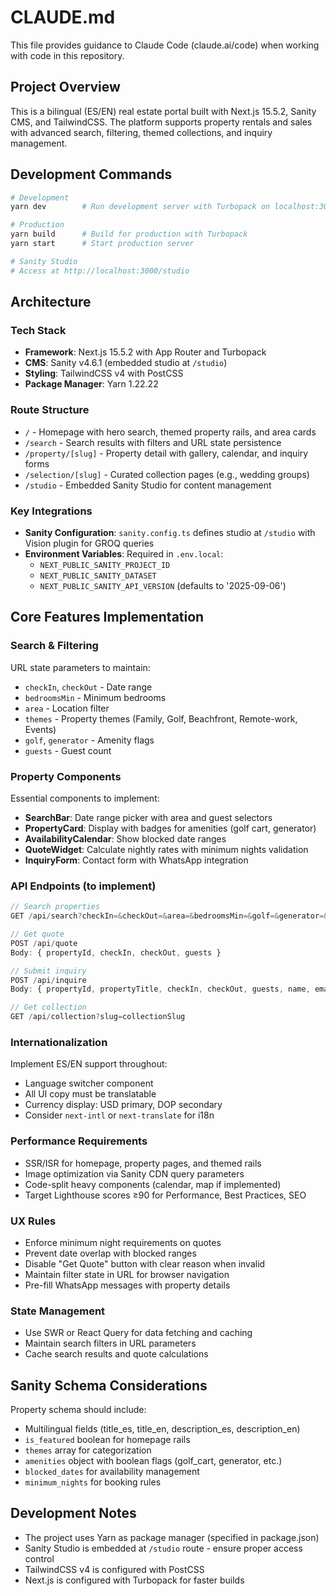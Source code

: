 # CLAUDE.md

This file provides guidance to Claude Code (claude.ai/code) when working with code in this repository.

## Project Overview

This is a bilingual (ES/EN) real estate portal built with Next.js 15.5.2, Sanity CMS, and TailwindCSS. The platform supports property rentals and sales with advanced search, filtering, themed collections, and inquiry management.

## Development Commands

```bash
# Development
yarn dev        # Run development server with Turbopack on localhost:3000

# Production
yarn build      # Build for production with Turbopack
yarn start      # Start production server

# Sanity Studio
# Access at http://localhost:3000/studio
```

## Architecture

### Tech Stack
- **Framework**: Next.js 15.5.2 with App Router and Turbopack
- **CMS**: Sanity v4.6.1 (embedded studio at `/studio`)
- **Styling**: TailwindCSS v4 with PostCSS
- **Package Manager**: Yarn 1.22.22

### Route Structure
- `/` - Homepage with hero search, themed property rails, and area cards
- `/search` - Search results with filters and URL state persistence
- `/property/[slug]` - Property detail with gallery, calendar, and inquiry forms
- `/selection/[slug]` - Curated collection pages (e.g., wedding groups)
- `/studio` - Embedded Sanity Studio for content management

### Key Integrations
- **Sanity Configuration**: `sanity.config.ts` defines studio at `/studio` with Vision plugin for GROQ queries
- **Environment Variables**: Required in `.env.local`:
  - `NEXT_PUBLIC_SANITY_PROJECT_ID`
  - `NEXT_PUBLIC_SANITY_DATASET`
  - `NEXT_PUBLIC_SANITY_API_VERSION` (defaults to '2025-09-06')

## Core Features Implementation

### Search & Filtering
URL state parameters to maintain:
- `checkIn`, `checkOut` - Date range
- `bedroomsMin` - Minimum bedrooms
- `area` - Location filter
- `themes` - Property themes (Family, Golf, Beachfront, Remote-work, Events)
- `golf`, `generator` - Amenity flags
- `guests` - Guest count

### Property Components
Essential components to implement:
- **SearchBar**: Date range picker with area and guest selectors
- **PropertyCard**: Display with badges for amenities (golf cart, generator)
- **AvailabilityCalendar**: Show blocked date ranges
- **QuoteWidget**: Calculate nightly rates with minimum nights validation
- **InquiryForm**: Contact form with WhatsApp integration

### API Endpoints (to implement)
```typescript
// Search properties
GET /api/search?checkIn=&checkOut=&area=&bedroomsMin=&golf=&generator=&themes=&guests=

// Get quote
POST /api/quote
Body: { propertyId, checkIn, checkOut, guests }

// Submit inquiry
POST /api/inquire
Body: { propertyId, propertyTitle, checkIn, checkOut, guests, name, email, phone?, message? }

// Get collection
GET /api/collection?slug=collectionSlug
```

### Internationalization
Implement ES/EN support throughout:
- Language switcher component
- All UI copy must be translatable
- Currency display: USD primary, DOP secondary
- Consider `next-intl` or `next-translate` for i18n

### Performance Requirements
- SSR/ISR for homepage, property pages, and themed rails
- Image optimization via Sanity CDN query parameters
- Code-split heavy components (calendar, map if implemented)
- Target Lighthouse scores ≥90 for Performance, Best Practices, SEO

### UX Rules
- Enforce minimum night requirements on quotes
- Prevent date overlap with blocked ranges
- Disable "Get Quote" button with clear reason when invalid
- Maintain filter state in URL for browser navigation
- Pre-fill WhatsApp messages with property details

### State Management
- Use SWR or React Query for data fetching and caching
- Maintain search filters in URL parameters
- Cache search results and quote calculations

## Sanity Schema Considerations

Property schema should include:
- Multilingual fields (title_es, title_en, description_es, description_en)
- `is_featured` boolean for homepage rails
- `themes` array for categorization
- `amenities` object with boolean flags (golf_cart, generator, etc.)
- `blocked_dates` for availability management
- `minimum_nights` for booking rules

## Development Notes

- The project uses Yarn as package manager (specified in package.json)
- Sanity Studio is embedded at `/studio` route - ensure proper access control
- TailwindCSS v4 is configured with PostCSS
- Next.js is configured with Turbopack for faster builds